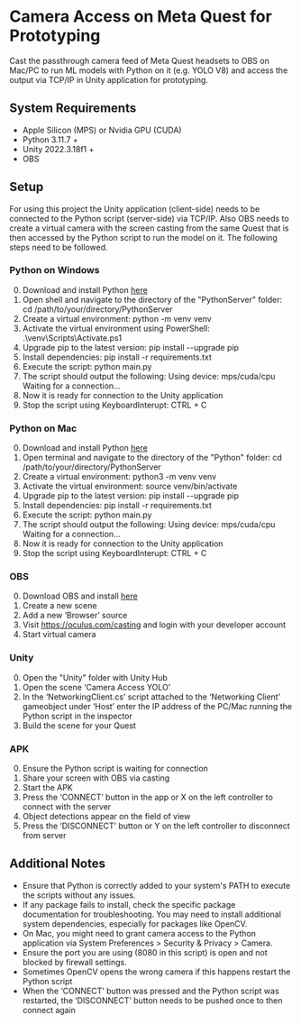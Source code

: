 # Camera Access on Meta Quest for Prototyping
Cast the passthrough camera feed of Meta Quest headsets to OBS on Mac/PC to run ML models with Python on it (e.g. YOLO V8) and access the output via TCP/IP in Unity application for prototyping.

## System Requirements
- Apple Silicon (MPS) or Nvidia GPU (CUDA)
- Python 3.11.7 +
- Unity 2022.3.18f1 +
- OBS

## Setup
For using this project the Unity application (client-side) needs to be connected to the Python script (server-side) via TCP/IP. Also OBS needs to create a virtual camera with the screen casting from the same Quest that is then accessed by the Python script to run the model on it. The following steps need to be followed.

### Python on Windows
0. Download and install Python [here](https://www.python.org/downloads/windows/)
1. Open shell and navigate to the directory of the "PythonServer" folder: cd /path/to/your/directory/PythonServer
2. Create a virtual environment: python -m venv venv
3. Activate the virtual environment using PowerShell: .\venv\Scripts\Activate.ps1
4. Upgrade pip to the latest version: pip install --upgrade pip
5. Install dependencies: pip install -r requirements.txt
6. Execute the script: python main.py
7. The script should output the following: Using device: mps/cuda/cpu Waiting for a connection...
8. Now it is ready for connection to the Unity application
9. Stop the script using KeyboardInterupt: CTRL + C

### Python on Mac
0. Download and install Python [here](https://www.python.org/downloads/macos/)
1. Open terminal and navigate to the directory of the "Python" folder: cd /path/to/your/directory/PythonServer
2. Create a virtual environment: python3 -m venv venv
3. Activate the virtual environment: source venv/bin/activate
4. Upgrade pip to the latest version: pip install --upgrade pip
5. Install dependencies: pip install -r requirements.txt
6. Execute the script: python main.py
7. The script should output the following: Using device: mps/cuda/cpu Waiting for a connection...
8. Now it is ready for connection to the Unity application
9. Stop the script using KeyboardInterupt: CTRL + C

### OBS
0. Download OBS and install [here](https://obsproject.com)
1. Create a new scene
2. Add a new ‘Browser’ source
3. Visit https://oculus.com/casting and login with your developer account
4. Start virtual camera

### Unity
0. Open the "Unity" folder with Unity Hub
1. Open the scene ‘Camera Access YOLO’
2. In the ‘NetworkingClient.cs’ script attached to the ‘Networking Client’ gameobject under ‘Host’ enter the IP address of the PC/Mac running the Python script in the inspector
3. Build the scene for your Quest

### APK
0. Ensure the Python script is waiting for connection
1. Share your screen with OBS via casting
2. Start the APK
3. Press the ‘CONNECT’ button in the app or X on the left controller to connect with the server
4. Object detections appear on the field of view
5. Press the ‘DISCONNECT’ button or Y on the left controller to disconnect from server

## Additional Notes
- Ensure that Python is correctly added to your system's PATH to execute the scripts without any issues.
- If any package fails to install, check the specific package documentation for troubleshooting. You may need to install additional system dependencies, especially for packages like OpenCV.
- On Mac, you might need to grant camera access to the Python application via System Preferences > Security & Privacy > Camera.
- Ensure the port you are using (8080 in this script) is open and not blocked by firewall settings.
- Sometimes OpenCV opens the wrong camera if this happens restart the Python script
- When the ‘CONNECT’ button was pressed and the Python script was restarted, the ‘DISCONNECT’ button needs to be pushed once to then connect again
